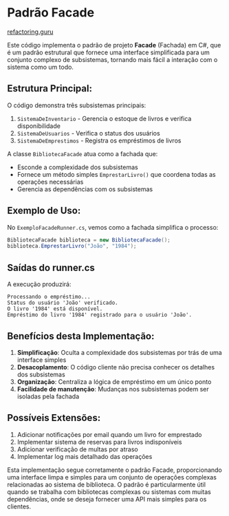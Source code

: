 # Padrão Facade

[refactoring.guru](https://refactoring.guru/pt-br/design-patterns/facade)

Este código implementa o padrão de projeto **Facade** (Fachada) em C#, que é um padrão estrutural que fornece uma interface simplificada para um conjunto complexo de subsistemas, tornando mais fácil a interação com o sistema como um todo.

## Estrutura Principal:

O código demonstra três subsistemas principais:

1. `SistemaDeInventario` - Gerencia o estoque de livros e verifica disponibilidade
2. `SistemaDeUsuarios` - Verifica o status dos usuários
3. `SistemaDeEmprestimos` - Registra os empréstimos de livros

A classe `BibliotecaFacade` atua como a fachada que:

- Esconde a complexidade dos subsistemas
- Fornece um método simples `EmprestarLivro()` que coordena todas as operações necessárias
- Gerencia as dependências com os subsistemas

## Exemplo de Uso:

No `ExemploFacadeRunner.cs`, vemos como a fachada simplifica o processo:

```csharp
BibliotecaFacade biblioteca = new BibliotecaFacade();
biblioteca.EmprestarLivro("João", "1984");
```

## Saídas do runner.cs

A execução produzirá:

```
Processando o empréstimo...
Status do usuário 'João' verificado.
O livro '1984' está disponível.
Empréstimo do livro '1984' registrado para o usuário 'João'.
```

## Benefícios desta Implementação:

1. **Simplificação**: Oculta a complexidade dos subsistemas por trás de uma interface simples
2. **Desacoplamento**: O código cliente não precisa conhecer os detalhes dos subsistemas
3. **Organização**: Centraliza a lógica de empréstimo em um único ponto
4. **Facilidade de manutenção**: Mudanças nos subsistemas podem ser isoladas pela fachada

## Possíveis Extensões:

1. Adicionar notificações por email quando um livro for emprestado
2. Implementar sistema de reservas para livros indisponíveis
3. Adicionar verificação de multas por atraso
4. Implementar log mais detalhado das operações

Esta implementação segue corretamente o padrão Facade, proporcionando uma interface limpa e simples para um conjunto de operações complexas relacionadas ao sistema de biblioteca. O padrão é particularmente útil quando se trabalha com bibliotecas complexas ou sistemas com muitas dependências, onde se deseja fornecer uma API mais simples para os clientes.
